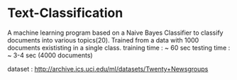 # Text-Classification
A machine learning program based on a Naive Bayes Classifier to classify documents into various topics(20).
Trained from a data with 1000 documents exististing in a single class.
training time : ~ 60 sec
testing time : ~ 3-4 sec (4000 documents)

dataset : http://archive.ics.uci.edu/ml/datasets/Twenty+Newsgroups
